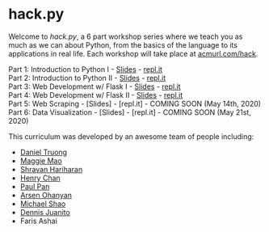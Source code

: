 # hack.py

Welcome to *hack.py*, a 6 part workshop series where we teach you as much as we can about Python, from the basics of the language to its applications in real life. Each workshop will take place at [acmurl.com/hack](http://acmurl.com/hack).

Part 1: Introduction to Python I - [Slides](http://acmurl.com/hackpy1) - [repl.it](https://acmurl.com/hackpy1-repl)  
Part 2: Introduction to Python II - [Slides](https://docs.google.com/presentation/d/1pdL_gVBtCBsIL5tA66lprdBvPxRim-Nsbxw-97aSAY4/edit?usp=sharing) - [repl.it](https://acmurl.com/hackpy2-repl)  
Part 3: Web Development w/ Flask I - [Slides](http://acmurl.com/hackpy3) - [repl.it](https://repl.it/github/paulpan05/Flask-Workshop-1)  
Part 4: Web Development w/ Flask II - [Slides](http://acmurl.com/hackpy4) - [repl.it](https://repl.it/github/paulpan05/Flask-Workshop-2)  
Part 5: Web Scraping - [Slides] - [repl.it] - COMING SOON (May 14th, 2020)  
Part 6: Data Visualization - [Slides] - [repl.it] - COMING SOON (May 21st, 2020)  

This curriculum was developed by an awesome team of people including:
  - [Daniel Truong](https://github.com/daniel-d-truong)
  - [Maggie Mao](https://github.com/YiyueMaggieMao)
  - [Shravan Hariharan](https://github.com/shravanhariharan2)
  - [Henry Chan](https://github.com/chanhenry54)
  - [Paul Pan](https://github.com/paulpan05)
  - [Arsen Ohanyan](https://github.com/4R53N)
  - [Michael Shao](https://github.com/michl1001)
  - [Dennis Juanito](https://github.com/djuanit0x)
  - Faris Ashai
